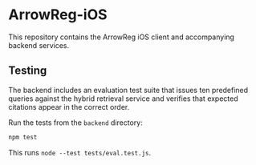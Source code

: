 # ArrowReg-iOS

This repository contains the ArrowReg iOS client and accompanying backend services.

## Testing

The backend includes an evaluation test suite that issues ten predefined queries
against the hybrid retrieval service and verifies that expected citations appear
in the correct order.

Run the tests from the `backend` directory:

```bash
npm test
```

This runs `node --test tests/eval.test.js`.

